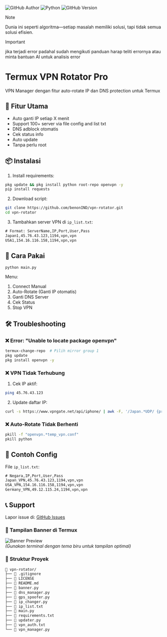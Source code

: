 ![GitHub Author](https://img.shields.io/badge/Author-yorima-blue?logo=github&style=for-the-badge)
![Python](https://img.shields.io/badge/Python-3.8%2B-3776AB?logo=python&logoColor=white&style=for-the-badge)
![GitHub Version](https://img.shields.io/badge/Version-1.0.0-blueviolet?style=for-the-badge)
> [!NOTE]
> Dunia ini seperti algoritma—setiap masalah memiliki solusi, tapi tidak semua solusi efisien.

> [!IMPORTANT]
> jika terjadi error padahal sudah mengikuti panduan harap teliti errornya atau minta bantuan AI untuk analisis error

# Termux VPN Rotator Pro

VPN Manager dengan fitur auto-rotate IP dan DNS protection untuk Termux

## 🚀 Fitur Utama
- Auto ganti IP setiap X menit
- Support 100+ server via file config and list txt
- DNS adblock otomatis
- Cek status info
- Auto update
- Tanpa perlu root

## 📦 Instalasi
1. Install requirements:
```bash
pkg update && pkg install python root-repo openvpn -y
pip install requests
```

2. Download script:
```bash
git clone https://github.com/benonIND/vpn-rotator.git
cd vpn-rotator
```

3. Tambahkan server VPN di `ip_list.txt`:
```txt
# Format: ServerName,IP,Port,User,Pass
Japan1,45.76.43.123,1194,vpn,vpn
USA1,154.16.116.158,1194,vpn,vpn
```

## 🎯 Cara Pakai
```bash
python main.py
```
Menu:
1. Connect Manual
2. Auto-Rotate (Ganti IP otomatis)
3. Ganti DNS Server
4. Cek Status
5. Stop VPN

## 🛠️ Troubleshooting
### ❌ Error: "Unable to locate package openvpn"
```bash
termux-change-repo  # Pilih mirror group 1
pkg update
pkg install openvpn -y
```

### ❌ VPN Tidak Terhubung
1. Cek IP aktif:
```bash
ping 45.76.43.123
```
2. Update daftar IP:
```bash
curl -s https://www.vpngate.net/api/iphone/ | awk -F, '/Japan.*UDP/ {print $1,$14,$3}' >> ip_list.txt
```

### ❌ Auto-Rotate Tidak Berhenti
```bash
pkill -f "openvpn.*temp_vpn.conf"
pkill python
```

## 📌 Contoh Config
File `ip_list.txt`:
```txt
# Negara,IP,Port,User,Pass
Japan_VPN,45.76.43.123,1194,vpn,vpn
USA_VPN,154.16.116.158,1194,vpn,vpn
Germany_VPN,49.12.115.24,1194,vpn,vpn
```

## 📞 Support
Lapor issue di: [GitHub Issues](https://github.com/benonIND/vpn-rotator/issues)

### 🎨 Tampilan Banner di Termux
![Banner Preview](https://d.top4top.io/p_3451xke020.jpg)  
*(Gunakan terminal dengan tema biru untuk tampilan optimal)*

### 🔧 Struktur Proyek
```bash
📂 vpn-rotator/
├── 📄 .gitignore
├── 📄 LICENSE
├── 📄 README.md
├── 📄 banner.py
├── 📄 dns_manager.py
├── 📄 gps_spoofer.py
├── 📄 ip_changer.py
├── 📄 ip_list.txt
├── 📄 main.py
├── 📄 requirements.txt
├── 📄 updater.py
├── 📄 vpn_auth.txt
└── 📄 vpn_manager.py
```
